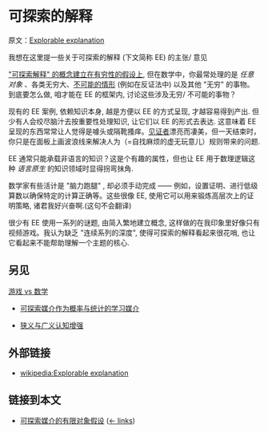# 可探索的解释

原文：[Explorable explanation](https://wiki.issarice.com/wiki/Explorable_explanation)

我想在这里提一些关于可探索的解释 (下文简称 EE) 的主张/ 意见

["可探索解释" 的概念建立在有穷性的假设上](https://wiki.issarice.com/wiki/Finiteness_assumption_in_explorable_media), 但在数学中，你最常处理的是 *任意对象* 、各类无穷大、[不可能的情形](https://wiki.issarice.com/wiki/Representing_impossibilities) (例如在反证法中) 以及其他 "无穷" 的事物。到底要怎么做, 咱才能在 EE 的框架内, 讨论这些涉及无穷/ 不可能的事物？

现有的 EE 案例, 依赖知识本身, 越是方便以 EE 的方式呈现, 才越容易得到产出. 但少有人会绞尽脑汁去按重要性处理知识, 让它们以 EE 的形式去表达. 这意味着 EE 呈现的东西常常让人觉得是噱头或隔靴搔痒。[见证者](https://wiki.issarice.com/wiki/The_Witness)漂亮而凄美，但一天结束时，你只是在面板上画波浪线来解决人为（=自找麻烦的虚无玩意儿）规则带来的问题.

EE 通常只能承载非语言的知识？这是个有趣的属性，但也让 EE 用于数理逻辑这种 *语言原生* 的知识领域时显得拐弯抹角.

数学家有些活计是 "脑力跑腿" , 却必须手动完成  —— 例如，设置证明、进行低级算数以确保特定的计算正确等。这些很像 EE, 使用它可以用来锻炼高层次上的证明策略, 诸君我好兴奋啊.(这句不会翻译)

很少有 EE 使用一系列的谜题, 由简入繁地建立概念, 这样做的在我印象里好像只有视频游戏。我认为缺乏 "连续系列的深度", 使得可探索的解释看起来很花哨, 也让它看起来不能帮助理解一个主题的核心.

## 另见

 [游戏 vs 数学](https://wiki.issarice.com/wiki/Video_games_comparison_to_math)

* [可探索媒介作为概率与统计的学习媒介](https://wiki.issarice.com/wiki/Probability_and_statistics_as_fields_with_an_exploratory_medium)

* [狭义与广义认知增强](https://wiki.issarice.com/wiki/Narrow_vs_broad_cognitive_augmentation)

## 外部链接

* [wikipedia:Explorable explanation](https://wiki.issarice.comhttps://en.wikipedia.org/wiki/Explorable_explanation)

## 链接到本文

* [可探索媒介的有限对象假设](https://wiki.issarice.com/wiki/Finiteness_assumption_in_explorable_media) ‎ ([← links](https://wiki.issarice.com/index.php?title=Special:WhatLinksHere&target=Finiteness+assumption+in+explorable+media))
